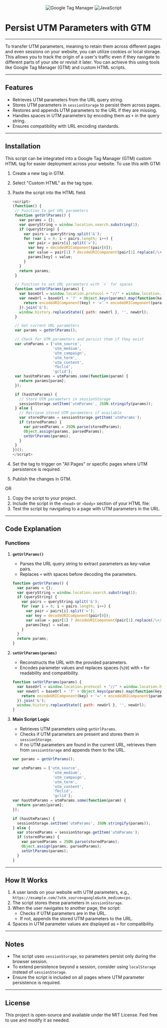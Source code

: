 <div align="center">
  <img src="https://img.shields.io/badge/Google%20Tag%20Manager-246FDB.svg?style=for-the-badge&logo=Google-Tag-Manager&logoColor=white" alt="Google Tag Manager" />
  <img src="https://img.shields.io/badge/JavaScript-F7DF1E?style=for-the-badge&logo=javascript&logoColor=black" alt="JavaScript" />
</div>

# Persist UTM Parameters with GTM



---
To transfer UTM parameters, meaning to retain them across different pages and even sessions on your website, you can utilize cookies or local storage. This allows you to track the origin of a user's traffic even if they navigate to different parts of your site or revisit it later. You can achieve this using tools like Google Tag Manager (GTM) and custom HTML scripts.

---

## Features

- Retrieves UTM parameters from the URL query string.
- Stores UTM parameters in `sessionStorage` to persist them across pages.
- Restores and appends UTM parameters to the URL if they are missing.
- Handles spaces in UTM parameters by encoding them as `+` in the query string.
- Ensures compatibility with URL encoding standards.

---

## Installation

This script can be integrated into a Google Tag Manager (GTM) custom HTML tag for easier deployment across your website. To use this with GTM:

1. Create a new tag in GTM.
2. Select "Custom HTML" as the tag type.
3. Paste the script into the HTML field.
   ```javascript
   <script>
   (function() {
    // Function to get URL parameters
    function getUrlParams() {
      var params = {};
      var queryString = window.location.search.substring(1);
      if (queryString) {
        var pairs = queryString.split('&');
        for (var i = 0; i < pairs.length; i++) {
          var pair = pairs[i].split('=');
          var key = decodeURIComponent(pair[0]);
          var value = pair[1] ? decodeURIComponent(pair[1].replace(/\+/g, ' ')) : ''; // Handle + as space
          params[key] = value;
        }
      }
      return params;
    }

    // Function to set URL parameters with `+` for spaces
    function setUrlParams(params) {
      var baseUrl = window.location.protocol + "//" + window.location.host + window.location.pathname;
      var newUrl = baseUrl + '?' + Object.keys(params).map(function(key) {
        return encodeURIComponent(key) + '=' + encodeURIComponent(params[key]).replace(/%20/g, '+'); // Replace %20 with +
      }).join('&');
      window.history.replaceState({ path: newUrl }, '', newUrl);
    }

    // Get current URL parameters
    var params = getUrlParams();

    // Check for UTM parameters and persist them if they exist
    var utmParams = ['utm_source',
                     'utm_medium',
                     'utm_campaign',
                     'utm_term',
                     'utm_content',
                     'fbclid',
                     'gclid'];
    var hasUtmParams = utmParams.some(function(param) {
      return params[param];
    });

    if (hasUtmParams) {
      // Store UTM parameters in sessionStorage
      sessionStorage.setItem('utmParams', JSON.stringify(params));
    } else {
      // Retrieve stored UTM parameters if available
      var storedParams = sessionStorage.getItem('utmParams');
      if (storedParams) {
        var parsedParams = JSON.parse(storedParams);
        Object.assign(params, parsedParams);
        setUrlParams(params);
      }
    }
   })();
   </script>
   ```
   
5. Set the tag to trigger on "All Pages" or specific pages where UTM persistence is required.
6. Publish the changes in GTM.

OR

1. Copy the script to your project.
2. Include the script in the `<head>` or `<body>` section of your HTML file:
3. Test the script by navigating to a page with UTM parameters in the URL.

---
## Code Explanation

### Functions

1. **`getUrlParams()`**
   - Parses the URL query string to extract parameters as key-value pairs.
   - Replaces `+` with spaces before decoding the parameters.

   ```javascript
   function getUrlParams() {
     var params = {};
     var queryString = window.location.search.substring(1);
     if (queryString) {
       var pairs = queryString.split('&');
       for (var i = 0; i < pairs.length; i++) {
         var pair = pairs[i].split('=');
         var key = decodeURIComponent(pair[0]);
         var value = pair[1] ? decodeURIComponent(pair[1].replace(/\+/g, ' ')) : '';
         params[key] = value;
       }
     }
     return params;
   }
   ```

2. **`setUrlParams(params)`**
   - Reconstructs the URL with the provided parameters.
   - Encodes parameter values and replaces spaces (`%20`) with `+` for readability and compatibility.

   ```javascript
   function setUrlParams(params) {
     var baseUrl = window.location.protocol + "//" + window.location.host + window.location.pathname;
     var newUrl = baseUrl + '?' + Object.keys(params).map(function(key) {
       return encodeURIComponent(key) + '=' + encodeURIComponent(params[key]).replace(/%20/g, '+');
     }).join('&');
     window.history.replaceState({ path: newUrl }, '', newUrl);
   }
   ```

3. **Main Script Logic**
   - Retrieves UTM parameters using `getUrlParams`.
   - Checks if UTM parameters are present and stores them in `sessionStorage`.
   - If no UTM parameters are found in the current URL, retrieves them from `sessionStorage` and appends them to the URL.

   ```javascript
   var params = getUrlParams();

   var utmParams = ['utm_source',
                     'utm_medium',
                     'utm_campaign',
                     'utm_term',
                     'utm_content',
                     'fbclid',
                     'gclid'];
   var hasUtmParams = utmParams.some(function(param) {
     return params[param];
   });

   if (hasUtmParams) {
     sessionStorage.setItem('utmParams', JSON.stringify(params));
   } else {
     var storedParams = sessionStorage.getItem('utmParams');
     if (storedParams) {
       var parsedParams = JSON.parse(storedParams);
       Object.assign(params, parsedParams);
       setUrlParams(params);
     }
   }
   ```

---

## How It Works

1. A user lands on your website with UTM parameters, e.g., `https://example.com/?utm_source=google&utm_medium=cpc`.
2. The script stores these parameters in `sessionStorage`.
3. When the user navigates to another page, the script:
   - Checks if UTM parameters are in the URL.
   - If not, appends the stored UTM parameters to the URL.
4. Spaces in UTM parameter values are displayed as `+` for compatibility.

---

## Notes

- The script uses `sessionStorage`, so parameters persist only during the browser session.
- To extend persistence beyond a session, consider using `localStorage` instead of `sessionStorage`.
- Ensure the script is included on all pages where UTM parameter persistence is required.

---

## License

This project is open-source and available under the MIT License. Feel free to use and modify it as needed.

